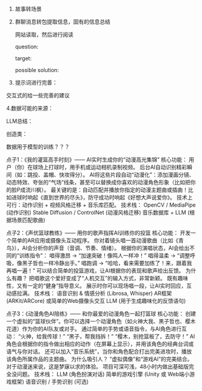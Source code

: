 1. 故事转场景

2. 群聊消息转包提取信息，固有的信息总结

   网站读取，然后进行阅读

   

   question: 

   target:

   

   

   possible solution:

3. 提示词进行完善：

交互式的给一些完善的建议



4.数据可能的来源：

LLM总结：





创造类：

数据用于模型的训练？？？







点子1：《我的灌篮高手时刻》—— AI实时生成你的“动漫高光集锦”
核心功能：
用户（你）在球场上打球时，用手机或运动相机录制视频。
后台AI自动识别精彩瞬间（如：跳投、盖帽、快攻得分）。
AI将这些片段自动“动漫化”：添加漫画分镜、动态特效、夸张的“气场”线条，甚至可以替换成你喜欢的动漫角色形象（比如把你的脸P成流川枫）。
最关键的是：自动匹配并播放你指定的动漫主题曲或插曲！比如进球时响起《直到世界的尽头》，防守成功时响起《好想大声说爱你》。
技术上可行：动作识别 + 视频风格迁移 + 音乐库匹配。
技术栈：
OpenCV / MediaPipe (动作识别)
Stable Diffusion / ControlNet (动漫风格迁移)
音乐数据库 + LLM (根据场景匹配歌曲)







点子2：《声优篮球教练》—— 用你的歌声指挥AI训练你的投篮
核心功能：
开发一个简单的AR应用或摄像头互动程序。
你对着镜头唱一首动漫歌曲（比如《青鸟》），AI会分析你的声音（音调、节奏、情绪）。
根据你的演唱状态，AI会给出不同的“训练指令”：
唱得激昂 → “加速突破！像鸣人一样冲！”
唱得温柔 → “调整呼吸，像黑子哲也一样冷静出手。”
唱跑调 → “哈哈，看来需要加练了！来，跟着我再唱一遍！”
可以结合简单的投篮游戏，让AI根据你的表现和歌声给出反馈。
为什么有趣？
把唱歌这个爱好变成了“人机交互”的输入方式，非常新颖。
既有趣味性，又有一定的“健身”指导意义。
展示时你可以现场唱一段，让AI实时回应，互动感拉满。
技术栈：
语音识别 & 情感分析 (Librosa, Whisper)
AR框架 (ARKit/ARCore) 或简单的Web摄像头交互
LLM (用于生成趣味化的反馈语句)





点子3：《动漫角色AI陪练》—— 和你最爱的动漫角色一起打篮球
核心功能：
创建一个虚拟的“篮球伙伴”。你可以选择一个动漫角色（如火神大我、黑子哲也、樱木花道）作为你的AI队友或对手。
通过简单的手势或语音指令，与AI角色进行互动：
“火神，给我传球！”
“黑子，帮我挡拆！”
“樱木，别抢篮板了，去防守！”
AI角色会根据你的指令做出相应的动作（在屏幕上显示），并用该角色的经典台词或语气与你对话。
还可以加入“音乐系统”，当你和角色配合打出完美进攻时，播放该角色所属作品的主题曲。
为什么吸引人？
“虚拟偶像”和“游戏AI”的完美结合。
对于动漫迷来说，这是梦寐以求的体验。
项目可深可浅，48小时内做出基础版完全没问题。
技术栈：
LLM (角色扮演对话)
简单的游戏引擎 (Unity 或 Web端小游戏框架)
语音识别 / 手势识别 (可选)